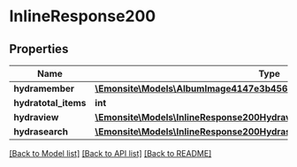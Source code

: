 # InlineResponse200

## Properties
Name | Type | Description | Notes
------------ | ------------- | ------------- | -------------
**hydramember** | [**\Emonsite\Models\AlbumImage4147e3b456efec88633ecd0377e3d39bJsonld[]**](AlbumImage4147e3b456efec88633ecd0377e3d39bJsonld.md) |  | 
**hydratotal_items** | **int** |  | [optional] 
**hydraview** | [**\Emonsite\Models\InlineResponse200Hydraview**](InlineResponse200Hydraview.md) |  | [optional] 
**hydrasearch** | [**\Emonsite\Models\InlineResponse200Hydrasearch**](InlineResponse200Hydrasearch.md) |  | [optional] 

[[Back to Model list]](../../README.md#documentation-for-models) [[Back to API list]](../../README.md#documentation-for-api-endpoints) [[Back to README]](../../README.md)

